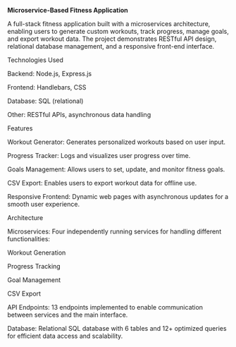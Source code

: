 **Microservice-Based Fitness Application**

A full-stack fitness application built with a microservices architecture, enabling users to generate custom workouts, track progress, manage goals, and export workout data. The project demonstrates RESTful API design, relational database management, and a responsive front-end interface.

Technologies Used

Backend: Node.js, Express.js

Frontend: Handlebars, CSS

Database: SQL (relational)

Other: RESTful APIs, asynchronous data handling

Features

Workout Generator: Generates personalized workouts based on user input.

Progress Tracker: Logs and visualizes user progress over time.

Goals Management: Allows users to set, update, and monitor fitness goals.

CSV Export: Enables users to export workout data for offline use.

Responsive Frontend: Dynamic web pages with asynchronous updates for a smooth user experience.

Architecture

Microservices: Four independently running services for handling different functionalities:

Workout Generation

Progress Tracking

Goal Management

CSV Export

API Endpoints: 13 endpoints implemented to enable communication between services and the main interface.

Database: Relational SQL database with 6 tables and 12+ optimized queries for efficient data access and scalability.
